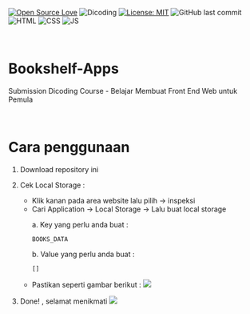 [![Open Source Love](https://badges.frapsoft.com/os/v1/open-source.svg?style=flat)](https://github.com/ellerbrock/open-source-badges/)
![Dicoding](https://img.shields.io/badge/Dicoding-FrontEnd-blue?logo=github&color=%23F7DF1E)
[![License: MIT](https://img.shields.io/badge/License-MIT-blue.svg?logo=github&color=%23F7DF1E)](https://github.com/devancakra/Bookshelf-Apps/blob/master/LICENSE)
![GitHub last commit](https://img.shields.io/github/last-commit/devancakra/Bookshelf-Apps)
![HTML](https://img.shields.io/badge/HTML%20-light.svg?&style=flat&logo=html5&logoColor=%23F7DF1E&color=FF6347)
![CSS](https://img.shields.io/badge/CSS%20-light.svg?&style=flat&logo=css3&logoColor=%23F7DF1E&color=1E90FF)
![JS](https://img.shields.io/badge/Javascript%20-%23323330.svg?&style=flat&logo=javascript&logoColor=%23F7DF1E&color=008080)

<br>

# Bookshelf-Apps
Submission Dicoding Course - Belajar Membuat Front End Web untuk Pemula

<br>

# Cara penggunaan
1. Download repository ini

2. Cek Local Storage :
    <ul>
      <li> 
        Klik kanan pada area website lalu pilih -> inspeksi 
      </li>
      <li> 
        Cari Application -> Local Storage -> Lalu buat local storage
      </li>
     
      a. Key yang perlu anda buat :
            
       BOOKS_DATA
  
      b. Value yang perlu anda buat :
            
       []
            
      <li> Pastikan seperti gambar berikut :
        <img src = "https://user-images.githubusercontent.com/54527592/122673350-3966ce00-d1fa-11eb-8cdb-aa3acaed9280.png">
      </li>
    </ul>
    
3. Done! , selamat menikmati
      <img src = "https://user-images.githubusercontent.com/54527592/122670967-bab86380-d1ee-11eb-84d4-2006175d6f9f.png">
